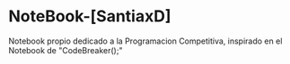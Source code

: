 # NoteBook-[SantiaxD]
Notebook propio dedicado a la Programacion Competitiva, inspirado en el Notebook de "CodeBreaker();"
